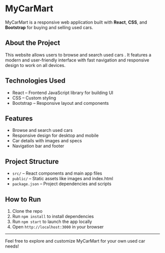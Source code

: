 # MyCarMart

MyCarMart is a responsive web application built with **React**, **CSS**, and **Bootstrap** for buying and selling used cars.

## About the Project

This website allows users to browse and search  used cars . It features a modern and user-friendly interface with fast navigation and responsive design to work on all devices.

## Technologies Used

- React – Frontend JavaScript library for building UI  
- CSS – Custom styling  
- Bootstrap – Responsive layout and components  

## Features

- Browse and search used cars  
- Responsive design for desktop and mobile  
- Car details with images and specs  
- Navigation bar and footer  

## Project Structure

- `src/` – React components and main app files  
- `public/` – Static assets like images and index.html  
- `package.json` – Project dependencies and scripts  

## How to Run

1. Clone the repo  
2. Run `npm install` to install dependencies  
3. Run `npm start` to launch the app locally  
4. Open `http://localhost:3000` in your browser  

---

Feel free to explore and customize MyCarMart for your own used car needs!

